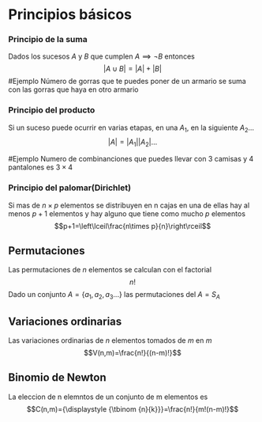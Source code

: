 # Principios básicos

### Principio de la suma
Dados los sucesos $A$ y $B$ que cumplen $A\implies\neg B$ entonces $$|A\cup B|=|A|+|B|$$
#Ejemplo Número de gorras que te puedes poner de un armario se suma con las gorras que haya en otro armario

### Principio del producto
Si un suceso puede ocurrir en varias etapas, en una $A_1$, en la siguiente $A_2$...$$|A|=|A_1||A_2|...$$

#Ejemplo Numero de combinanciones que puedes llevar con 3 camisas y 4 pantalones es $3 \times 4$ 

### Principio del palomar(Dirichlet)
Si mas de $n\times p$ elementos se distribuyen en n cajas en una de ellas hay al menos $p+1$ elementos y hay alguno que tiene como mucho $p$ elementos
$$p+1=\left\lceil\frac{n\times p}{n}\right\rceil$$

## Permutaciones
Las permutaciones de $n$ elementos se calculan con el factorial $$n!$$
Dado un conjunto $A= \{a_1,a_2,a_3 ...\}$ las permutaciones del $A = S_A$

## Variaciones ordinarias
Las variaciones ordinarias de $n$ elementos tomados de $m$ en $m$ $$V(n,m)=\frac{n!}{(n-m)!}$$

## Binomio de Newton
La eleccion de n elemntos de un conjunto de m elementos es $$C(n,m)={\displaystyle {\tbinom {n}{k}}}=\frac{n!}{m!(n-m)!}$$